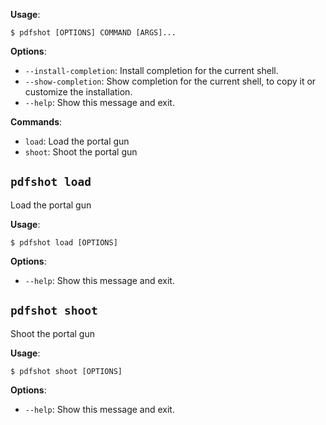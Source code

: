 **Usage**:

```console
$ pdfshot [OPTIONS] COMMAND [ARGS]...
```

**Options**:

* `--install-completion`: Install completion for the current shell.
* `--show-completion`: Show completion for the current shell, to copy it or customize the installation.
* `--help`: Show this message and exit.

**Commands**:

* `load`: Load the portal gun
* `shoot`: Shoot the portal gun

## `pdfshot load`

Load the portal gun

**Usage**:

```console
$ pdfshot load [OPTIONS]
```

**Options**:

* `--help`: Show this message and exit.

## `pdfshot shoot`

Shoot the portal gun

**Usage**:

```console
$ pdfshot shoot [OPTIONS]
```

**Options**:

* `--help`: Show this message and exit.
